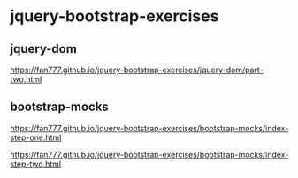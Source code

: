 # jquery-bootstrap-exercises

## jquery-dom

https://fan777.github.io/jquery-bootstrap-exercises/jquery-dom/part-two.html

## bootstrap-mocks

https://fan777.github.io/jquery-bootstrap-exercises/bootstrap-mocks/index-step-one.html

https://fan777.github.io/jquery-bootstrap-exercises/bootstrap-mocks/index-step-two.html
